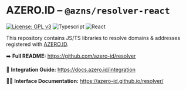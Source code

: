 # AZERO.ID – `@azns/resolver-react`

[![License: GPL v3](https://img.shields.io/badge/License-GPLv3-blue.svg)](https://www.gnu.org/licenses/gpl-3.0)
![Typescript](https://img.shields.io/badge/TypeScript-red)
![React](https://img.shields.io/badge/React-gray)

This repository contains JS/TS libraries to resolve domains & addresses registered with [AZERO.ID](https://azero.id).

➡️ **Full README:** https://github.com/azero-id/resolver

📃 **Integration Guide:** https://docs.azero.id/integration

👩‍💻 **Interface Documentation:** https://azero-id.github.io/resolver/
